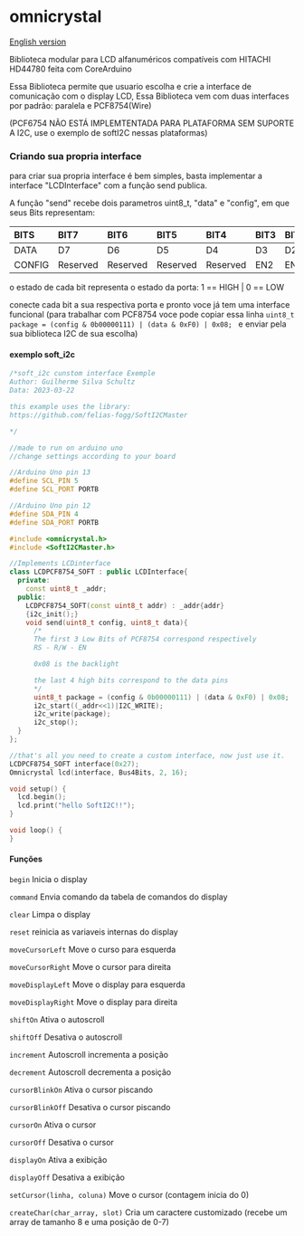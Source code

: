 # omnicrystal
[English version](https://github.com/RecursiveError/omnicrystal/blob/main/README_EN.md)

Biblioteca modular para LCD alfanuméricos compatíveis com HITACHI HD44780 feita com CoreArduino

Essa Biblioteca permite que usuario escolha e crie a interface de comunicação com o display LCD, Essa Biblioteca vem com duas interfaces por padrão: paralela e PCF8754(Wire)

(PCF6754 NÃO ESTÁ IMPLEMTENTADA PARA PLATAFORMA SEM SUPORTE A I2C, use o exemplo de softI2C nessas plataformas)

### Criando sua propria interface 
para criar sua propria interface é bem simples, basta implementar a interface "LCDInterface" com a função send publica.

A função "send" recebe dois parametros uint8_t, "data" e "config", em que seus Bits representam:

| BITS | BIT7 | BIT6 |BIT5| BIT4| BIT3| BIT2| BIT1| BIT0|
| :------ | :------ | :------|  :------| :------| :------| :------| :------| :------|
| DATA | D7 | D6 | D5 | D4 | D3 | D2 | D1 | D0 |
| CONFIG | Reserved | Reserved | Reserved | Reserved | EN2 | EN | RW | RS |

o estado de cada bit representa o estado da porta: 1 == HIGH | 0 == LOW

conecte cada bit a sua respectiva porta e pronto voce já tem uma interface funcional
(para trabalhar com PCF8754 voce pode copiar essa linha ```uint8_t package = (config & 0b00000111) | (data & 0xF0) | 0x08; ``` e enviar pela sua biblioteca I2C de sua escolha)
#### exemplo soft_i2c
```c++
/*soft_i2c cunstom interface Exemple
Author: Guilherme Silva Schultz
Data: 2023-03-22

this example uses the library:
https://github.com/felias-fogg/SoftI2CMaster

*/

//made to run on arduino uno
//change settings according to your board

//Arduino Uno pin 13
#define SCL_PIN 5
#define SCL_PORT PORTB

//Arduino Uno pin 12
#define SDA_PIN 4
#define SDA_PORT PORTB

#include <omnicrystal.h>
#include <SoftI2CMaster.h>

//Implements LCDinterface
class LCDPCF8754_SOFT : public LCDInterface{
  private:
    const uint8_t _addr;
  public:
    LCDPCF8754_SOFT(const uint8_t addr) : _addr{addr}
    {i2c_init();}
    void send(uint8_t config, uint8_t data){
      /*
      The first 3 Low Bits of PCF8754 correspond respectively
      RS - R/W - EN

      0x08 is the backlight

      the last 4 high bits correspond to the data pins
      */
      uint8_t package = (config & 0b00000111) | (data & 0xF0) | 0x08;
      i2c_start((_addr<<1)|I2C_WRITE);
      i2c_write(package);
      i2c_stop();
  }
};

//that's all you need to create a custom interface, now just use it.
LCDPCF8754_SOFT interface(0x27);
Omnicrystal lcd(interface, Bus4Bits, 2, 16);

void setup() {
  lcd.begin();
  lcd.print("hello SoftI2C!!");
}

void loop() {
}

```

#### Funções

`begin` Inicia o display

`command` Envia comando da tabela de comandos do display

`clear` Limpa o display

`reset` reinicia as variaveis internas do display

`moveCursorLeft` Move o curso para esquerda

`moveCursorRight` Move o cursor para direita

`moveDisplayLeft` Move o display para esquerda

`moveDisplayRight` Move o display para direita

`shiftOn` Ativa o autoscroll

`shiftOff` Desativa o autoscroll

`increment` Autoscroll incrementa a posição

`decrement` Autoscroll decrementa a posição

`cursorBlinkOn` Ativa o cursor piscando

`cursorBlinkOff` Desativa o cursor piscando

`cursorOn` Ativa o cursor

`cursorOff` Desativa o cursor

`displayOn` Ativa a exibição

`displayOff` Desativa a exibição

`setCursor(linha, coluna)` Move o cursor (contagem inicia do 0)

`createChar(char_array, slot)` Cria um caractere customizado (recebe um array de tamanho 8 e uma posição de 0-7)
